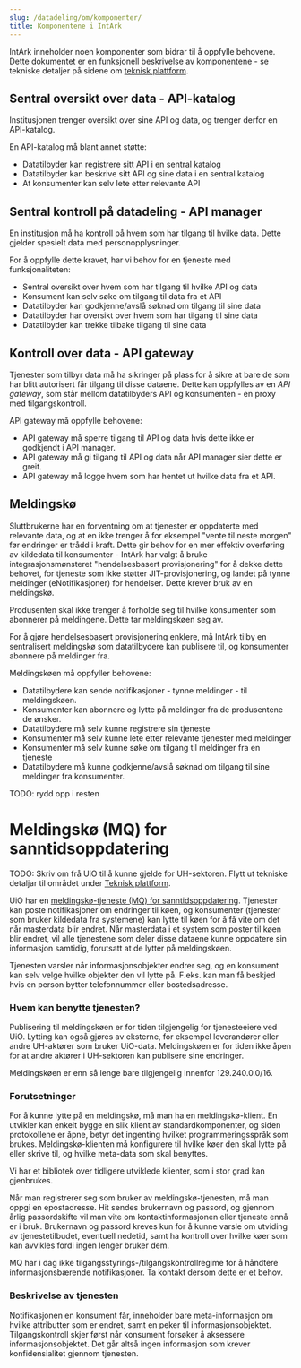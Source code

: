 ```yaml
---
slug: /datadeling/om/komponenter/
title: Komponentene i IntArk
---
```


IntArk inneholder noen komponenter som bidrar til å oppfylle behovene. Dette
dokumentet er en funksjonell beskrivelse av komponentene - se tekniske detaljer
på sidene om [teknisk plattform](/docs/datadeling/teknisk-plattform).


## Sentral oversikt over data - API-katalog

Institusjonen trenger oversikt over sine API og data, og trenger derfor en
API-katalog.

En API-katalog må blant annet støtte:

- Datatilbyder kan registrere sitt API i en sentral katalog
- Datatilbyder kan beskrive sitt API og sine data i en sentral katalog
- At konsumenter kan selv lete etter relevante API


## Sentral kontroll på datadeling - API manager

En institusjon må ha kontroll på hvem som har tilgang til hvilke data. Dette
gjelder spesielt data med personopplysninger.

For å oppfylle dette kravet, har vi behov for en tjeneste med funksjonaliteten:

- Sentral oversikt over hvem som har tilgang til hvilke API og data
- Konsument kan selv søke om tilgang til data fra et API
- Datatilbyder kan godkjenne/avslå søknad om tilgang til sine data
- Datatilbyder har oversikt over hvem som har tilgang til sine data
- Datatilbyder kan trekke tilbake tilgang til sine data


## Kontroll over data - API gateway

Tjenester som tilbyr data må ha sikringer på plass for å sikre at bare de som
har blitt autorisert får tilgang til disse dataene. Dette kan oppfylles av en
*API gateway*, som står mellom datatilbyders API og konsumenten - en proxy med
tilgangskontroll.

API gateway må oppfylle behovene:

* API gateway må sperre tilgang til API og data hvis dette ikke er godkjendt i
API manager.
* API gateway må gi tilgang til API og data når API manager sier dette er
greit.
* API gateway må logge hvem som har hentet ut hvilke data fra et API.


## Meldingskø

Sluttbrukerne har en forventning om at tjenester er oppdaterte med relevante
data, og at en ikke trenger å for eksempel "vente til neste morgen" før
endringer er trådd i kraft. Dette gir behov for en mer effektiv overføring av
kildedata til konsumenter - IntArk har valgt å bruke integrasjonsmønsteret
"hendelsesbasert provisjonering" for å dekke dette behovet, for tjeneste som
ikke støtter JIT-provisjonering, og landet på tynne meldinger (eNotifikasjoner)
for hendelser. Dette krever bruk av en meldingskø.

Produsenten skal ikke trenger å forholde seg til hvilke konsumenter som
abonnerer på meldingene. Dette tar meldingskøen seg av.

For å gjøre hendelsesbasert provisjonering enklere, må IntArk tilby en
sentralisert meldingskø som datatilbydere kan publisere til, og konsumenter
abonnere på meldinger fra.

Meldingskøen må oppfyller behovene:

* Datatilbydere kan sende notifikasjoner - tynne meldinger - til meldingskøen.
* Konsumenter kan abonnere og lytte på meldinger fra de produsentene de ønsker.
* Datatilbydere må selv kunne registrere sin tjeneste
* Konsumenter må selv kunne lete etter relevante tjenester med meldinger
* Konsumenter må selv kunne søke om tilgang til meldinger fra en tjeneste
* Datatilbydere må kunne godkjenne/avslå søknad om tilgang til sine meldinger
fra konsumenter.


TODO: rydd opp i resten


# Meldingskø (MQ) for sanntidsoppdatering

TODO: Skriv om frå UiO til å kunne gjelde for UH-sektoren. Flytt ut tekniske detaljar til området under [Teknisk plattform](/docs/datadeling/teknisk-plattform).

UiO har en [meldingskø-tjeneste (MQ) for sanntidsoppdatering](https://mq.uio.no/). Tjenester kan poste notifikasjoner om endringer til køen, og konsumenter (tjenester som bruker kildedata fra systemene) kan lytte til køen for å få vite om det når masterdata blir endret. Når masterdata i et system som poster til køen blir endret, vil alle tjenestene som deler disse dataene kunne oppdatere sin informasjon samtidig, forutsatt at de lytter på meldingskøen.


Tjenesten varsler når informasjonsobjekter endrer seg, og en konsument kan selv velge hvilke objekter den vil lytte på. F.eks. kan man få beskjed hvis en person bytter telefonnummer eller bostedsadresse.




### Hvem kan benytte tjenesten?


Publisering til meldingskøen er for tiden tilgjengelig for tjenesteeiere ved UiO. Lytting kan også gjøres av eksterne, for eksempel leverandører eller andre UH-aktører som bruker UiO-data. Meldingskøen er for tiden ikke åpen for at andre aktører i UH-sektoren kan publisere sine endringer.


Meldingskøen er enn så lenge bare tilgjengelig innenfor 129.240.0.0/16.


### Forutsetninger


For å kunne lytte på en meldingskø, må man ha en meldingskø-klient. En utvikler kan enkelt bygge en slik klient av standardkomponenter, og siden protokollene er åpne, betyr det ingenting hvilket programmeringsspråk som brukes. Meldingskø-klienten må konfigurere til hvilke køer den skal lytte på eller skrive til, og hvilke meta-data som skal benyttes.


Vi har et bibliotek over tidligere utviklede klienter, som i stor grad kan gjenbrukes. 


Når man registrerer seg som bruker av meldingskø-tjenesten, må man oppgi en epostadresse. Hit sendes brukernavn og passord, og gjennom årlig passordskifte vil man vite om kontaktinformasjonen eller tjeneste ennå er i bruk. Brukernavn og passord kreves kun for å kunne varsle om utviding av tjenestetilbudet, eventuell nedetid, samt ha kontroll over hvilke køer som kan avvikles fordi ingen lenger bruker dem.


MQ har i dag ikke tilgangsstyrings-/tilgangskontrollregime for å håndtere informasjonsbærende notifikasjoner. Ta kontakt dersom dette er et behov.


### Beskrivelse av tjenesten


Notifikasjonen en konsument får, inneholder bare meta-informasjon om hvilke attributter som er endret, samt en peker til informasjonsobjektet. Tilgangskontroll skjer først når konsument forsøker å aksessere informasjonsobjektet. Det går altså ingen informasjon som krever konfidensialitet gjennom tjenesten.

